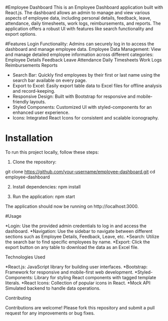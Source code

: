 #Employee Dashboard
This is an Employee Dashboard application built with React.js. The dashboard allows an admin to manage and view various aspects of employee data, including personal details, feedback, leave, attendance, daily timesheets, work logs, reimbursements, and reports. The application offers a robust UI with features like search functionality and export options.

#Features
Login Functionality: Admins can securely log in to access the dashboard and manage employee data.
Employee Data Management: View and manage detailed employee information across different categories:
Employee Details
Feedback
Leave
Attendance
Daily Timesheets
Work Logs
Reimbursements
Reports
- Search Bar: Quickly find employees by their first or last name using the search bar available on every page.
- Export to Excel: Easily export table data to Excel files for offline analysis and record-keeping.
- Responsive Design: Built with Bootstrap for responsive and mobile-friendly layouts.
- Styled Components: Customized UI with styled-components for an enhanced user experience.
- Icons: Integrated React Icons for consistent and scalable iconography.

# Installation
  To run this project locally, follow these steps:

1. Clone the repository:

git clone https://github.com/your-username/employee-dashboard.git
cd employee-dashboard

2. Install dependencies: npm install

3. Run the application: npm start

The application should now be running on http://localhost:3000.

#Usage

*Login: Use the provided admin credentials to log in and access the dashboard. *Navigation: Use the sidebar to navigate between different sections such as Employee Details, Feedback, Leave, etc. *Search: Utilize the search bar to find specific employees by name. *Export: Click the export button on any table to download the data as an Excel file.

Technologies Used

*React.js: JavaScript library for building user interfaces. *Bootstrap: Framework for responsive and mobile-first web development. *Styled-Components: Library for styling React components with tagged template literals. *React Icons: Collection of popular icons in React. *Mock API: Simulated backend to handle data operations.

Contributing

Contributions are welcome! Please fork this repository and submit a pull request for any improvements or bug fixes.
